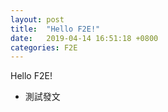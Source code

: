 ```yaml
---
layout: post
title:  "Hello F2E!"
date:   2019-04-14 16:51:18 +0800
categories: F2E
---
```


Hello F2E!
+ 測試發文
